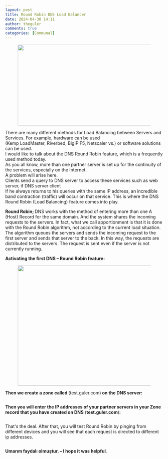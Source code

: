 ```yaml
---
layout: post
title: Round Robin DNS Load Balancer
date: 2024-04-30 14:11
author: theguler
comments: true
categories: [Communal]
---
```

<!-- wp:image {"id":11739,"width":"518px","height":"258px","sizeSlug":"large","linkDestination":"none"} -->
<figure class="wp-block-image size-large is-resized"><img src="https://theguler.wordpress.com/wp-content/uploads/2024/05/round-robin-cf.jpg?w=1024" alt="" class="wp-image-11739" style="width:518px;height:258px" /></figure>
<!-- /wp:image -->

<!-- wp:paragraph -->
<p>There are many different methods for Load Balancing between Servers and Services. For example, hardware can be used<br>(Kemp LoadMaster, Riverbed, BigIP F5, Netscaler vs.) or software solutions can be used.<br>I would like to talk about the DNS Round Robin feature, which is a frequently used method today.<br>As you all know, more than one partner server is set up for the continuity of the services, especially on the Internet.<br>A problem will arise here.<br>Clients send a query to DNS server to access these services such as web server, if DNS server client<br>If he always returns to his queries with the same IP address, an incredible band contraction (traffic) will occur on that service. This is where the DNS Round Robin (Load Balancing) feature comes into play.</p>
<!-- /wp:paragraph -->

<!-- wp:paragraph -->
<p><strong>Round Robin; </strong>DNS works with the method of entering more than one A (Host) Record for the same domain. And the system shares the incoming requests to the servers. In fact, what we call apportionment is that it is done with the Round Robin algorithm, not according to the current load situation. The algorithm queues the servers and sends the incoming request to the first server and sends that server to the back. In this way, the requests are distributed to the servers. The request is sent even if the server is not currently running.</p>
<!-- /wp:paragraph -->

<!-- wp:paragraph -->
<p><strong>Activating the first DNS – Round Robin feature:</strong></p>
<!-- /wp:paragraph -->

<!-- wp:image {"id":4969,"width":"577px","height":"384px","sizeSlug":"large","linkDestination":"none"} -->
<figure class="wp-block-image size-large is-resized"><img src="https://theguler.wordpress.com/wp-content/uploads/2022/10/robin.png?w=841" alt="" class="wp-image-4969" style="width:577px;height:384px" /></figure>
<!-- /wp:image -->

<!-- wp:paragraph -->
<p><strong>Then we create a zone called </strong>(test.guler.com)<strong> on the DNS server:</strong></p>
<!-- /wp:paragraph -->

<!-- wp:image {"id":4972,"sizeSlug":"large","linkDestination":"none"} -->
<figure class="wp-block-image size-large"><img src="https://theguler.wordpress.com/wp-content/uploads/2022/10/zone_create.png?w=811" alt="" class="wp-image-4972" /></figure>
<!-- /wp:image -->

<!-- wp:paragraph -->
<p><strong>Then you will enter the IP addresses of your partner servers in your Zone record that you have created on DNS</strong> (<strong>test.guler.com</strong>)<strong>:</strong></p>
<!-- /wp:paragraph -->

<!-- wp:image {"id":4970,"sizeSlug":"large","linkDestination":"none"} -->
<figure class="wp-block-image size-large"><img src="https://theguler.wordpress.com/wp-content/uploads/2022/10/test_web.png?w=859" alt="" class="wp-image-4970" /></figure>
<!-- /wp:image -->

<!-- wp:paragraph -->
<p>That's the deal. After that, you will test Round Robin by pinging from different devices and you will see that each request is directed to different ip addresses.</p>
<!-- /wp:paragraph -->

<!-- wp:image {"id":4975,"sizeSlug":"large","linkDestination":"none"} -->
<figure class="wp-block-image size-large"><img src="https://theguler.wordpress.com/wp-content/uploads/2022/10/nslookup.png?w=1024" alt="" class="wp-image-4975" /></figure>
<!-- /wp:image -->

<!-- wp:paragraph -->
<p><strong>Umarım faydalı olmuştur. – I hope it was helpful</strong>.</p>
<!-- /wp:paragraph -->
